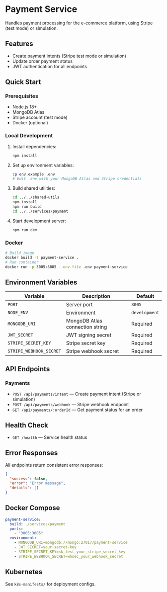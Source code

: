 # Payment Service

Handles payment processing for the e-commerce platform, using Stripe (test mode) or simulation.

## Features
- Create payment intents (Stripe test mode or simulation)
- Update order payment status
- JWT authentication for all endpoints

## Quick Start

### Prerequisites
- Node.js 18+
- MongoDB Atlas
- Stripe account (test mode)
- Docker (optional)

### Local Development
1. Install dependencies:
   ```bash
   npm install
   ```
2. Set up environment variables:
   ```bash
   cp env.example .env
   # Edit .env with your MongoDB Atlas and Stripe credentials
   ```
3. Build shared utilities:
   ```bash
   cd ../../shared-utils
   npm install
   npm run build
   cd ../../services/payment
   ```
4. Start development server:
   ```bash
   npm run dev
   ```

### Docker
```bash
# Build image
docker build -t payment-service .
# Run container
docker run -p 3005:3005 --env-file .env payment-service
```

## Environment Variables
| Variable | Description | Default |
|----------|-------------|---------|
| `PORT` | Server port | `3005` |
| `NODE_ENV` | Environment | `development` |
| `MONGODB_URI` | MongoDB Atlas connection string | Required |
| `JWT_SECRET` | JWT signing secret | Required |
| `STRIPE_SECRET_KEY` | Stripe secret key | Required |
| `STRIPE_WEBHOOK_SECRET` | Stripe webhook secret | Required |

## API Endpoints

### Payments
- `POST /api/payments/intent` — Create payment intent (Stripe or simulation)
- `POST /api/payments/webhook` — Stripe webhook endpoint
- `GET /api/payments/:orderId` — Get payment status for an order

## Health Check
- `GET /health` — Service health status

## Error Responses
All endpoints return consistent error responses:
```json
{
  "success": false,
  "error": "Error message",
  "details": []
}
```

## Docker Compose
```yaml
payment-service:
  build: ./services/payment
  ports:
    - "3005:3005"
  environment:
    - MONGODB_URI=mongodb://mongo:27017/payment-service
    - JWT_SECRET=your-secret-key
    - STRIPE_SECRET_KEY=sk_test_your_stripe_secret_key
    - STRIPE_WEBHOOK_SECRET=whsec_your_webhook_secret
```

## Kubernetes
See `k8s-manifests/` for deployment configs. 
